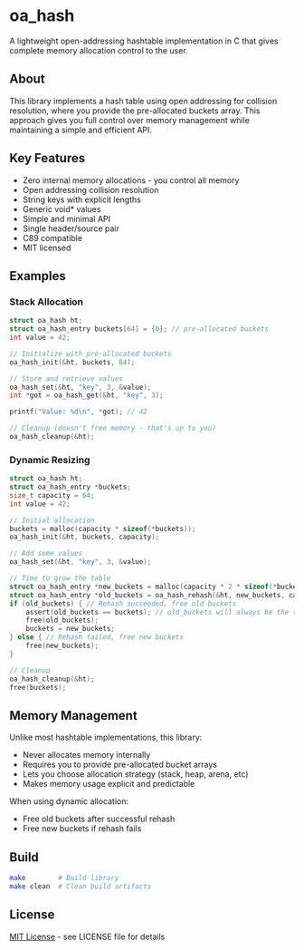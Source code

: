 # oa_hash

A lightweight open-addressing hashtable implementation in C that gives complete memory allocation control to the user.

## About

This library implements a hash table using open addressing for collision resolution, where you provide the pre-allocated buckets array. This approach gives you full control over memory management while maintaining a simple and efficient API.

## Key Features

- Zero internal memory allocations - you control all memory
- Open addressing collision resolution
- String keys with explicit lengths
- Generic void* values
- Simple and minimal API
- Single header/source pair
- C89 compatible
- MIT licensed

## Examples

### Stack Allocation

```c
struct oa_hash ht;
struct oa_hash_entry buckets[64] = {0}; // pre-allocated buckets
int value = 42;

// Initialize with pre-allocated buckets
oa_hash_init(&ht, buckets, 64);

// Store and retrieve values
oa_hash_set(&ht, "key", 3, &value);
int *got = oa_hash_get(&ht, "key", 3);

printf("Value: %d\n", *got); // 42

// Cleanup (doesn't free memory - that's up to you)
oa_hash_cleanup(&ht);
```

### Dynamic Resizing

```c
struct oa_hash ht;
struct oa_hash_entry *buckets;
size_t capacity = 64;
int value = 42;

// Initial allocation
buckets = malloc(capacity * sizeof(*buckets));
oa_hash_init(&ht, buckets, capacity);

// Add some values
oa_hash_set(&ht, "key", 3, &value);

// Time to grow the table
struct oa_hash_entry *new_buckets = malloc(capacity * 2 * sizeof(*buckets));
struct oa_hash_entry *old_buckets = oa_hash_rehash(&ht, new_buckets, capacity * 2);
if (old_buckets) { // Rehash succeeded, free old buckets
    assert(old_buckets == buckets); // old_buckets will always be the same as the original buckets
    free(old_buckets);
    buckets = new_buckets;
} else { // Rehash failed, free new buckets
    free(new_buckets);
}

// Cleanup
oa_hash_cleanup(&ht);
free(buckets);
```

## Memory Management

Unlike most hashtable implementations, this library:
- Never allocates memory internally
- Requires you to provide pre-allocated bucket arrays
- Lets you choose allocation strategy (stack, heap, arena, etc)
- Makes memory usage explicit and predictable

When using dynamic allocation:
- Free old buckets after successful rehash
- Free new buckets if rehash fails

## Build

```bash
make        # Build library
make clean  # Clean build artifacts
```

## License

[MIT License](LICENSE) - see LICENSE file for details
